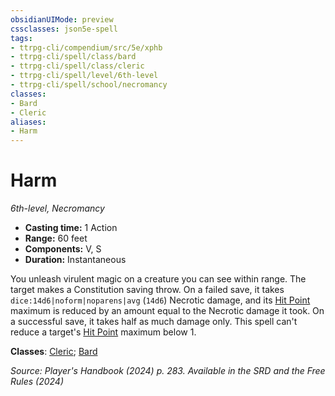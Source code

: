 ```yaml
---
obsidianUIMode: preview
cssclasses: json5e-spell
tags:
- ttrpg-cli/compendium/src/5e/xphb
- ttrpg-cli/spell/class/bard
- ttrpg-cli/spell/class/cleric
- ttrpg-cli/spell/level/6th-level
- ttrpg-cli/spell/school/necromancy
classes:
- Bard
- Cleric
aliases:
- Harm
---
```

# Harm
*6th-level, Necromancy*  


- **Casting time:** 1 Action
- **Range:** 60 feet
- **Components:** V, S
- **Duration:** Instantaneous

You unleash virulent magic on a creature you can see within range. The target makes a Constitution saving throw. On a failed save, it takes `dice:14d6|noform|noparens|avg` (`14d6`) Necrotic damage, and its [Hit Point](/3-Mechanics/CLI/variant-rules/hit-points-xphb.md) maximum is reduced by an amount equal to the Necrotic damage it took. On a successful save, it takes half as much damage only. This spell can't reduce a target's [Hit Point](/3-Mechanics/CLI/variant-rules/hit-points-xphb.md) maximum below 1.

**Classes**: [Cleric](/3-Mechanics/CLI/lists/list-spells-classes-cleric.md); [Bard](/3-Mechanics/CLI/lists/list-spells-classes-bard.md)

*Source: Player's Handbook (2024) p. 283. Available in the <span title='Systems Reference Document (5.2)'>SRD</span> and the Free Rules (2024)*